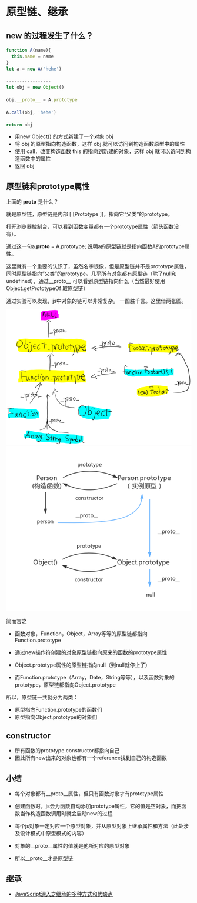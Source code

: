 # 原型链、继承

## new 的过程发生了什么？

```js
function A(name){
  this.name = name
}
let a = new A('hehe')

-----------------
let obj = new Object()

obj.__proto__ = A.prototype

A.call(obj, 'hehe')

return obj

```

- 用new Object() 的方式新建了一个对象 obj
- 将 obj 的原型指向构造函数，这样 obj 就可以访问到构造函数原型中的属性
- 使用 call，改变构造函数 this 的指向到新建的对象，这样 obj 就可以访问到构造函数中的属性
- 返回 obj

## 原型链和prototype属性

上面的 __proto__ 是什么？

就是原型链，原型链是内部 [ [Prototype ]]，指向它“父类”的prototype。

打开浏览器控制台，可以看到函数变量都有一个prototype属性（箭头函数没有）。

通过这一句a.__proto__ = A.prototype; 说明a的原型链就是指向函数A的prototype属性。

这里就有一个重要的认识了，虽然名字很像，但是原型链并不是prototype属性，同时原型链指向“父类”的prototype。几乎所有对象都有原型链（除了null和undefined），通过__proto__ 可以看到原型链指向什么（当然最好使用 Object.getPrototypeOf 取原型链）

通过实验可以发现，js中对象的链可以非常复杂。
一图胜千言。这里借两张图。

![prototype](https://github.com/ChesterBu/Blog/blob/master/img/jsImg/prototype.png?raw=true)
![prototype2](https://github.com/ChesterBu/Blog/blob/master/img/jsImg/prototype2.png?raw=true)

简而言之

- 函数对象，Function，Object，Array等等的原型链都指向Function.prototype

- 通过new操作符创建的对象原型链指向原来的函数的prototype属性

- Object.prototype属性的原型链指向null（到null就停止了）

- 而Function.prototype（Array，Date，String等等），以及函数对象的prototype，原型链都指向Object.prototype

所以，原型链一共就分为两类：

- 原型指向Function.prototype的函数们
- 原型指向Object.prototype的对象们

## constructor

- 所有函数的prototype.constructor都指向自己
- 因此所有new出来的对象也都有一个reference找到自己的构造函数

## 小结

- 每个对象都有__proto__属性，但只有函数对象才有prototype属性

- 创建函数时，js会为函数自动添加prototype属性，它的值是空对象，而把函数当作构造函数调用时就会启动new的过程

- 每个js对象一定对应一个原型对象，并从原型对象上继承属性和方法（此处涉及设计模式中原型模式的内容）

- 对象的__proto__属性的值就是他所对应的原型对象

- 所以__proto__才是原型链

## 继承

- [JavaScript深入之继承的多种方式和优缺点](https://github.com/mqyqingfeng/Blog/issues/16)